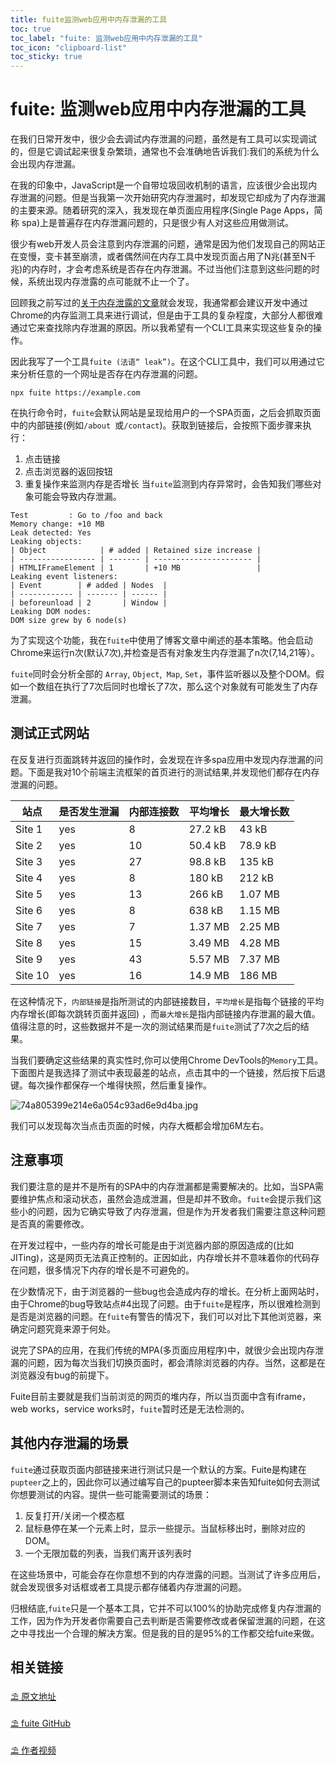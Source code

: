 ```yaml
---
title: fuite监测web应用中内存泄漏的工具
toc: true
toc_label: "fuite: 监测web应用中内存泄漏的工具"
toc_icon: "clipboard-list"
toc_sticky: true
---
```

# fuite: 监测web应用中内存泄漏的工具
在我们日常开发中，很少会去调试内存泄漏的问题，虽然是有工具可以实现调试的，但是它调试起来很复杂繁琐，通常也不会准确地告诉我们:我们的系统为什么会出现内存泄漏。

在我的印象中，JavaScript是一个自带垃圾回收机制的语言，应该很少会出现内存泄漏的问题。但是当我第一次开始研究内存泄漏时，却发现它却成为了内存泄漏的主要来源。随着研究的深入，我发现在单页面应用程序(Single Page Apps，简称 spa)上是普遍存在内存泄漏问题的，只是很少有人对这些应用做测试。

很少有web开发人员会注意到内存泄漏的问题，通常是因为他们发现自己的网站正在变慢，变卡甚至崩溃，或者偶然间在内存工具中发现页面占用了N兆(甚至N千兆)的内存时，才会考虑系统是否存在内存泄漏。不过当他们注意到这些问题的时候，系统出现内存泄露的点可能就不止一个了。

回顾我之前写过的[关于内存泄露的文章](https://nolanlawson.com/2020/02/19/fixing-memory-leaks-in-web-applications/)就会发现，我通常都会建议开发中通过Chrome的内存监测工具来进行调试，但是由于工具的复杂程度，大部分人都很难通过它来查找除内存泄漏的原因。所以我希望有一个CLI工具来实现这些复杂的操作。

因此我写了一个工具`fuite (法语“ leak”)`。在这个CLI工具中，我们可以用通过它来分析任意的一个网址是否存在内存泄漏的问题。
```
npx fuite https://example.com
```
在执行命令时，`fuite`会默认网站是呈现给用户的一个SPA页面，之后会抓取页面中的内部链接(例如``/about ``或``/contact``)。获取到链接后，会按照下面步骤来执行：
1. 点击链接
2. 点击浏览器的返回按钮
3. 重复操作来监测内存是否增长
当`fuite`监测到内存异常时，会告知我们哪些对象可能会导致内存泄漏。
```
Test         : Go to /foo and back
Memory change: +10 MB
Leak detected: Yes
Leaking objects:
| Object            | # added | Retained size increase |
| ----------------- | ------- | ---------------------- |
| HTMLIFrameElement | 1       | +10 MB                 |
Leaking event listeners:
| Event        | # added | Nodes  |
| ------------ | ------- | ------ |
| beforeunload | 2       | Window |
Leaking DOM nodes:
DOM size grew by 6 node(s) 
```
为了实现这个功能，我在`fuite`中使用了博客文章中阐述的基本策略。他会启动Chrome来运行n次(默认7次),并检查是否有对象发生内存泄漏了n次(7,14,21等）。

`fuite`同时会分析全部的 ``Array``, ``Object``,`` Map``, ``Set``，事件监听器以及整个DOM。假如一个数组在执行了7次后同时也增长了7次，那么这个对象就有可能发生了内存泄漏。
## 测试正式网站
在反复进行页面跳转并返回的操作时，会发现在许多spa应用中发现内存泄漏的问题。下面是我对10个前端主流框架的首页进行的测试结果,并发现他们都存在内存泄漏的问题。

| 站点    | 是否发生泄漏 | 内部连接数 | 平均增长 | 最大增长数 |
| ------- | ------------- | -------------- | -------------- | ---------- |
| Site 1  | yes           | 8              | 27.2 kB        | 43 kB      |
| Site 2  | yes           | 10             | 50.4 kB        | 78.9 kB    |
| Site 3  | yes           | 27             | 98.8 kB        | 135 kB     |
| Site 4  | yes           | 8              | 180 kB         | 212 kB     |
| Site 5  | yes           | 13             | 266 kB         | 1.07 MB    |
| Site 6  | yes           | 8              | 638 kB         | 1.15 MB    |
| Site 7  | yes           | 7              | 1.37 MB        | 2.25 MB    |
| Site 8  | yes           | 15             | 3.49 MB        | 4.28 MB    |
| Site 9  | yes           | 43             | 5.57 MB        | 7.37 MB    |
| Site 10 | yes           | 16             | 14.9 MB        | 186 MB     |

在这种情况下，`内部链接`是指所测试的内部链接数目，`平均增长`是指每个链接的平均内存增长(即每次跳转页面并返回) ，而`最大增长`是指内部链接内存泄漏的最大值。值得注意的时，这些数据并不是一次的测试结果而是`fuite`测试了7次之后的结果。

当我们要确定这些结果的真实性时,你可以使用Chrome DevTools的`Memory`工具。下面图片是我选择了测试中表现最差的站点，点击其中的一个链接，然后按下后退键。每次操作都保存一个堆得快照，然后重复操作。

![74a805399e214e6a054c93ad6e9d4ba.jpg](https://p9-juejin.byteimg.com/tos-cn-i-k3u1fbpfcp/34e6836feb8d47018b63611dd73ae2ff~tplv-k3u1fbpfcp-watermark.image?)

我们可以发现每次当点击页面的时候，内存大概都会增加6M左右。
## 注意事项
我们要注意的是并不是所有的SPA中的内存泄漏都是需要解决的。比如，当SPA需要维护焦点和滚动状态，虽然会造成泄漏，但是却并不致命。`fuite`会提示我们这些小的问题，因为它确实导致了内存泄漏，但是作为开发者我们需要注意这种问题是否真的需要修改。

在开发过程中，一些内存的增长可能是由于浏览器内部的原因造成的(比如JITing)，这是网页无法真正控制的。正因如此，内存增长并不意味着你的代码存在问题，很多情况下内存的增长是不可避免的。

在少数情况下，由于浏览器的一些bug也会造成内存的增长。在分析上面网站时，由于Chrome的bug导致站点#4出现了问题。由于`fuite`是程序，所以很难检测到是否是浏览器的问题。在`fuite`有警告的情况下，我们可以对比下其他浏览器，来确定问题究竟来源于何处。

说完了SPA的应用，在我们传统的MPA(多页面应用程序)中，就很少会出现内存泄漏的问题，因为每次当我们切换页面时，都会清除浏览器的内存。当然，这都是在浏览器没有bug的前提下。

Fuite目前主要就是我们当前浏览的网页的堆内存，所以当页面中含有iframe，web works，service works时，`fuite`暂时还是无法检测的。

## 其他内存泄漏的场景

`fuite`通过获取页面内部链接来进行测试只是一个默认的方案。Fuite是构建在 `pupteer`之上的，因此你可以通过编写自己的pupteer脚本来告知fuite如何去测试你想要测试的内容。提供一些可能需要测试的场景：
1. 反复打开/关闭一个模态框
2. 鼠标悬停在某一个元素上时，显示一些提示。当鼠标移出时，删除对应的DOM。
3. 一个无限加载的列表，当我们离开该列表时

在这些场景中，可能会存在你意想不到的内存泄露的问题。当测试了许多应用后，就会发现很多对话框或者工具提示都存储着内存泄漏的问题。

归根结底,`fuite`只是一个基本工具，它并不可以100%的协助完成修复内存泄漏的工作，因为作为开发者你需要自己去判断是否需要修改或者保留泄漏的问题，在这之中寻找出一个合理的解决方案。但是我的目的是95%的工作都交给fuite来做。

## 相关链接

[⛱ 原文地址](https://nolanlawson.com/2021/12/17/introducing-fuite-a-tool-for-finding-memory-leaks-in-web-apps/)

[⛱  fuite GitHub](https://github.com/nolanlawson/fuite)

[⛱  作者视频](https://youtu.be/H0BHL2lo89M)
